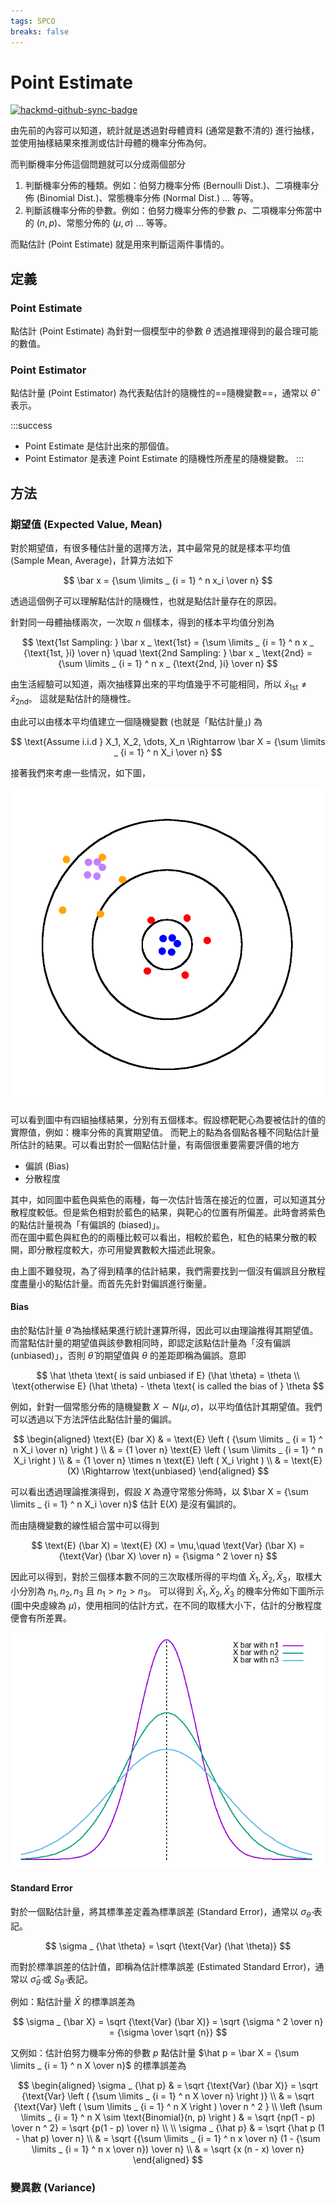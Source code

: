 ```yaml
---
tags: SPCO
breaks: false
---
```


# Point Estimate

[![hackmd-github-sync-badge](https://hackmd.io/SVlx6P5gRdii8V_Q7iElww/badge)](https://hackmd.io/SVlx6P5gRdii8V_Q7iElww)

由先前的內容可以知道，統計就是透過對母體資料 (通常是數不清的) 進行抽樣，並使用抽樣結果來推測或估計母體的機率分佈為何。

而判斷機率分佈這個問題就可以分成兩個部分

1. 判斷機率分佈的種類。例如：伯努力機率分佈 (Bernoulli Dist.)、二項機率分佈 (Binomial Dist.)、常態機率分佈 (Normal Dist.) ... 等等。
2. 判斷該機率分佈的參數。例如：伯努力機率分佈的參數 $p$、二項機率分佈當中的 $(n,p)$、常態分佈的 $(\mu, \sigma)$ ... 等等。

而點估計 (Point Estimate) 就是用來判斷這兩件事情的。

## 定義

### Point Estimate

點估計 (Point Estimate) 為針對一個模型中的參數 $\theta$ 透過推理得到的最合理可能的數值。

### Point Estimator

點估計量 (Point Estimator) 為代表點估計的隨機性的==隨機變數==，通常以 $\hat \theta$ 表示。

:::success
- Point Estimate 是估計出來的那個值。
- Point Estimator 是表達 Point Estimate 的隨機性所產星的隨機變數。
:::

## 方法

### 期望值 (Expected Value, Mean)

對於期望值，有很多種估計量的選擇方法，其中最常見的就是樣本平均值 (Sample Mean, Average)，計算方法如下

$$
\bar x = {\sum \limits _ {i = 1} ^ n x_i \over n}
$$

透過這個例子可以理解點估計的隨機性，也就是點估計量存在的原因。

針對同一母體抽樣兩次，一次取 $n$ 個樣本，得到的樣本平均值分別為

$$
\text{1st Sampling: }
\bar x _ \text{1st} = {\sum \limits _ {i = 1} ^ n x _ {\text{1st, }i} \over n} \quad
\text{2nd Sampling: }
\bar x _ \text{2nd} = {\sum \limits _ {i = 1} ^ n x _ {\text{2nd, }i} \over n}
$$

由生活經驗可以知道，兩次抽樣算出來的平均值幾乎不可能相同，所以 $\bar x _ \text{1st} \ne \bar x _ \text{2nd}$。
這就是點估計的隨機性。

由此可以由樣本平均值建立一個隨機變數 (也就是「點估計量」) 為

$$
\text{Assume i.i.d } X_1, X_2, \dots, X_n \Rightarrow \bar X = {\sum \limits _ {i = 1} ^ n X_i \over n}
$$

接著我們來考慮一些情況，如下圖，

![bias.png](https://github.com/KHLee529/SPCO-notes/blob/main/pics/bias.png?raw=true)

可以看到圖中有四組抽樣結果，分別有五個樣本。假設標靶靶心為要被估計的值的實際值，例如：機率分佈的真實期望值。
而靶上的點為各個點各種不同點估計量所估計的結果。可以看出對於一個點估計量，有兩個很重要需要評價的地方

- 偏誤 (Bias)
- 分散程度

其中，如同圖中藍色與紫色的兩種，每一次估計皆落在接近的位置，可以知道其分散程度較低。但是紫色相對於藍色的結果，與靶心的位置有所偏差。此時會將紫色的點估計量視為「有偏誤的 (biased)」。 \
而在圖中藍色與紅色的的兩種比較可以看出，相較於藍色，紅色的結果分散的較開，即分散程度較大，亦可用變異數較大描述此現象。

由上圖不難發現，為了得到精準的估計結果，我們需要找到一個沒有偏誤且分散程度盡量小的點估計量。而首先先針對偏誤進行衡量。

#### Bias

由於點估計量 $\hat \theta$ 為抽樣結果進行統計運算所得，因此可以由理論推得其期望值。\
而當點估計量的期望值與該參數相同時，即認定該點估計量為「沒有偏誤 (unbiased)」，否則 $\hat \theta$ 的期望值與 $\theta$ 的差距即稱為偏誤。意即

$$
\hat \theta \text{ is said unbiased if E} (\hat \theta) = \theta \\
\text{otherwise E} (\hat \theta) - \theta \text{ is called the bias of } \theta
$$

例如，針對一個常態分佈的隨機變數 $X \sim N(\mu, \sigma)$，以平均值估計其期望值。我們可以透過以下方法評估此點估計量的偏誤。

$$
\begin{aligned}
\text{E} (bar X) & = \text{E} \left ( {\sum \limits _ {i = 1} ^ n X_i \over n} \right ) \\
& = {1 \over n} \text{E} \left ( \sum \limits _ {i = 1} ^ n X_i \right ) \\
& = {1 \over n} \times n \text{E} \left ( X_i \right ) \\
& = \text{E} (X) \Rightarrow \text{unbiased}
\end{aligned}
$$

可以看出透過理論推演得到，假設 $X$ 為遵守常態分佈時，以 $\bar X = {\sum \limits _ {i = 1} ^ n X_i \over n}$ 估計 $\text{E} (X)$ 是沒有偏誤的。

而由隨機變數的線性組合當中可以得到

$$
\text{E} (\bar X) = \text{E} (X) = \mu,\quad \text{Var} (\bar X) = {\text{Var} (\bar X) \over n} = {\sigma ^ 2 \over n}
$$

因此可以得到，對於三個樣本數不同的三次取樣所得的平均值 $\bar X_1, \bar X_2, \bar X_3$，取樣大小分別為 $n_1 , n_2 , n_3$ 且 $n_1 > n_2 > n_3$。
可以得到 $\bar X_1, \bar X_2, \bar X_3$ 的機率分佈如下圖所示 (圖中央虛線為 $\mu$)，使用相同的估計方式，在不同的取樣大小下，估計的分散程度便會有所差異。

![normal.png](https://github.com/KHLee529/SPCO-notes/blob/main/pics/normal.png?raw=true)

#### Standard Error

對於一個點估計量，將其標準差定義為標準誤差 (Standard Error)，通常以 $\sigma _ {\hat \theta}$ 表記。

$$
\sigma _ {\hat \theta} = \sqrt {\text{Var} (\hat \theta)}
$$

而對於標準誤差的估計值，即稱為估計標準誤差 (Estimated Standard Error)，通常以 $\hat \sigma _ {\hat \theta}$ 或 $S _ {\hat \theta}$ 表記。

例如：點估計量 $\bar X$ 的標準誤差為

$$
\sigma _ {\bar X} = \sqrt {\text{Var} (\bar X)} = \sqrt {\sigma ^ 2 \over n} = {\sigma \over \sqrt {n}}
$$

又例如：估計伯努力機率分佈的參數 $p$ 點估計量 $\hat p = \bar X = {\sum \limits _ {i = 1} ^ n X \over n}$ 的標準誤差為

$$
\begin{aligned}
\sigma _ {\hat p} & = \sqrt {\text{Var} (\bar X)} = \sqrt {\text{Var} \left ( {\sum \limits _ {i = 1} ^ n X \over n} \right )} \\
& = \sqrt {\text{Var} \left ( \sum \limits _ {i = 1} ^ n X \right ) \over n ^ 2 } \\
\left (\sum \limits _ {i = 1} ^ n X \sim \text{Binomial}(n, p) \right ) & = \sqrt {np(1 - p) \over n ^ 2} = \sqrt {p(1 - p) \over n} \\ \\
\sigma _ {\hat p} & = \sqrt {\hat p (1 - \hat p) \over n} \\
& = \sqrt {{\sum \limits _ {i = 1} ^ n x \over n} (1 - {\sum \limits _ {i = 1} ^ n x \over n}) \over n} \\
& = \sqrt {x (n - x) \over n}
\end{aligned}
$$

### 變異數 (Variance)
